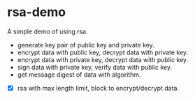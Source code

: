 # rsa-demo
A simple demo of using rsa.
- generate key pair of public key and private key.
- encrypt data with public key, decrypt data with private key.
- encrypt data with private key, decrypt data with public key.
- sign data with private key, verify data with public key.
- get message digest of data with algorithm.
-[x] rsa with max length limit, block to encrypt/decrypt data.
